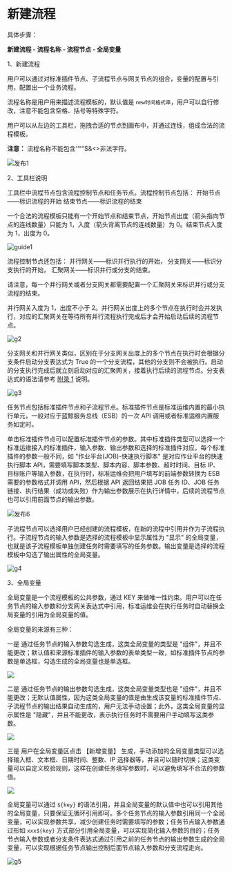 # 新建流程

具体步骤：

**新建流程 - 流程名称 - 流程节点 - 全局变量**


1、新建流程

用户可以通过对标准插件节点、子流程节点与网关节点的组合，变量的配置与引用，配置出一个业务流程。

流程名称是用户用来描述流程模板的，默认值是 `new时间格式串`，用户可以自行修改，注意不能包含空格、括号等特殊字符。

用户可以从左边的工具栏，拖拽合适的节点到画布中，并通过连线，组成合法的流程模板。

**注意：** 流程名称不能包含'‘"”$&<>非法字符。

![发布1](../assets/发布1.jpg)

2、工具栏说明

工具栏中流程节点包含流程控制节点和任务节点。流程控制节点包括：
开始节点——标识流程的开始
结束节点——标识流程的结束

一个合法的流程模板只能有一个开始节点和结束节点，开始节点出度（箭头指向节点的连线数量）只能为 1，入度（箭头背离节点的连线数量）为 0。结束节点入度为 1，出度为 0。

![guide1](../assets/guide1.png)

流程控制节点还包括：
并行网关——标识并行执行的开始，
分支网关——标识分支执行的开始，
汇聚网关——标识并行或分支的结束。

请注意，每一个并行网关或者分支网关都需要配置一个汇聚网关来标识并行或分支流程的结束。

并行网关入度为 1，出度不小于 2。并行网关出度上的多个节点在执行时会并发执行，对应的汇聚网关在等待所有并行流程执行完成后才会开始启动后续的流程节点。

![g2](../assets/g2.png)

分支网关和并行网关类似，区别在于分支网关出度上的多个节点在执行时会根据分支条件启动分支表达式为 True 的一个分支流程，其他的分支则不会被执行。启动的分支执行完成后就立刻启动对应的汇聚网关，接着执行后续的流程节点。分支表达式的语法请参考 [附录 1](../附录/grammar.md) 说明。

![g3](../assets/g3.png)

任务节点包括标准插件节点和子流程节点。标准插件节点是标准运维内置的最小执行单元，一般对应于蓝鲸服务总线（ESB）的一次 API 调用或者标准运维内置服务如定时。

单击标准插件节点可以配置标准插件节点的参数。其中标准插件类型可以选择一个标准运维接入的标准插件，输入参数、输出参数和选择的标准插件对应，每个标准插件的参数一般不同，如 "作业平台(JOB)-快速执行脚本" 是对应作业平台的快速执行脚本 API，需要填写脚本类型、脚本内容、脚本参数、超时时间、目标 IP、目标账户等输入参数，在执行时，标准运维会把用户填写的前端参数转换为 ESB 需要的参数格式并调用 API，然后根据 API 返回结果把 JOB 任务 ID、JOB 任务链接、执行结果（成功或失败）作为输出参数展示在执行详情中，后续的流程节点也可以引用前面节点的输出参数。

![发布6](../assets/发布6.jpg)

子流程节点可以选择用户已经创建的流程模板，在新的流程中引用并作为子流程执行。子流程节点的输入参数是选择的流程模板中显示属性为 "显示" 的全局变量，也就是该子流程模板单独创建任务时需要填写的任务参数。输出变量是选择的流程模板中勾选了输出属性的全局变量。

![g4](../assets/sops003.png)

3、全局变量

全局变量是一个流程模板的公共参数，通过 KEY 来做唯一性约束。用户可以在任务节点的输入参数和分支网关表达式中引用，标准运维会在执行任务时自动替换全局变量的引用为全局变量的值。

全局变量的来源有三种：

一是 通过任务节点的输入参数勾选生成，这类全局变量的类型是 "组件"，并且不能更改；默认值和来源标准插件的输入参数的表单类型一致，如标准插件节点的参数是单选框，勾选生成的全局变量也是单选框。

![](../assets/sops004.png)

二是 通过任务节点的输出参数勾选生成，这类全局变量类型也是 "组件"，并且不能更改；无默认值属性，因为这类全局变量的值是由生成该变量的标准插件节点、子流程节点的输出结果自动生成的，用户无法手动设置；此外，这类全局变量的显示属性是 "隐藏"，并且不能更改，表示执行任务时不需要用户手动填写这类参数。

![](../assets/sops005.png)

三是 用户在全局变量区点击 【新增变量】 生成，手动添加的全局变量类型可以选择输入框、文本框、日期时间、整数、IP 选择器等，并且可以随时切换；这类变量可以自定义校验规则，这样在创建任务填写参数时，可以避免填写不合法的参数值。

![](../assets/sops006.png)

全局变量可以通过 `${key}` 的语法引用，并且全局变量的默认值中也可以引用其他的全局变量，只要保证无循环引用即可。多个任务节点的输入参数引用同一个全局变量，可以实现参数共享，减少创建任务时需要填写的参数；任务节点输入参数通过形如 `xxx${key}` 方式部分引用全局变量，可以实现简化输入参数的目的；任务节点输入参数或者分支条件表达式通过引用之前的任务节点的输出参数生成的全局变量，可以实现根据任务节点输出控制后面节点输入参数和分支流程走向。

![g5](../assets/sops007.png)
